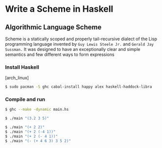# Write a Scheme in Haskell
## Algorithmic Language Scheme

 Scheme is a statically scoped and properly tail-recursive dialect of the Lisp programming language invented by `Guy Lewis Steele Jr.` and `Gerald Jay Sussman.` It was designed to have an exceptionally clear and simple semantics and few different ways to form expressions


### Install Haskell
[arch_linux]

```bash
$ sudo pacman -S ghc cabal-install happy alex haskell-haddock-libra
```


### Compile and run
 ```bash
$ ghc --make -dynamic main.hs 

$ ./main "(3.2 3 5)"

$ ./main "(+ 2 2)"
$ ./main "(+ 2 (-4 1))"
$ ./main "(+ 2 (- 4 1))"
$ ./main "(- (+ 4 6 3) 3 5 2)"

 ```
